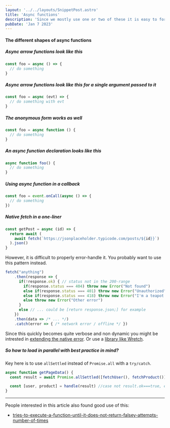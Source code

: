```yaml
---
layout: '../../layouts/SnippetPost.astro'
title: 'Async functions'
description: 'Since we mostly use one or two of these it is easy to forget the syntaax sometimes.'
pubDate: 'Jan 7 2023'
---
```


#### The different shapes of async functions

##### Async arrow functions look like this

```js
const foo = async () => {
  // do something
}
```

##### Async arrow functions look like this for a single argument passed to it

```js
const foo = async (evt) => {
  // do something with evt
}
```

##### The anonymous form works as well

```js
const foo = async function () {
  // do something
}
```

##### An async function declaration looks like this

```js
async function foo() {
  // do something
}
```

##### Using async function in a callback

```js
const foo = event.onCall(async () => {
  // do something
})
```

##### Native fetch in a one-liner

```js
const getPost = async (id) => {
  return await (
    await fetch(`https://jsonplaceholder.typicode.com/posts/${id}}`)
  ).json()
}
```

However, it is difficult to properly error-handle it. You probably want to use this pattern instead.

```js
fetch("anything")
    .then(response => {
      if(!response.ok) { // status not in the 200-range
        if(response.status === 404) throw new Error("Not found")
        else if(response.status === 401) throw new Error("Unauthorized")
        else if(response.status === 418) throw new Error("I'm a teapot !")
        else throw new Error("Other error")
      }
      else // ... could be [return response.json;] for example
    })
    .then(data => /* ... */)
    .catch(error => { /* network error / offline */ })
```

Since this quickly becomes quite verbose and non dynamic you might be intrested in [extending the native error](/blog/error-handling-in-typescript). Or use a [library like Wretch](/blog/error-handling-fetch).

##### So how to load in parallel with best practice in mind?

Key here is to use `allSettled` instead of `Promise.all` with a `try/catch`.

```js
async function getPageData() {
  const result = await Promise.allSettled([fetchUser(), fetchProduct()])

  const [user, product] = handle(result) //case not result.ok===true, error handle to the best of your ability.
}
```

---

People interested in this article also found good use of this:

- [tries-to-execute-a-function-until-it-does-not-return-falsey-attempts-number-of-times](/snippets/snippets-helper-functions#tries-to-execute-a-function-until-it-does-not-return-falsey-attempts-number-of-times)
